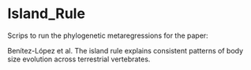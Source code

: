 # Island_Rule
 Scrips to run the phylogenetic metaregressions for the paper: 
 
 Benítez-López et al. The island rule explains consistent patterns of body size evolution across terrestrial vertebrates.
